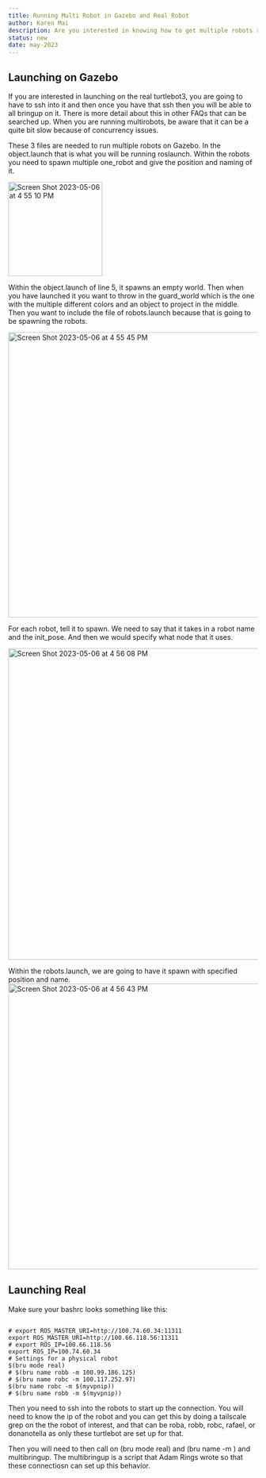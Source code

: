 ```yaml
---
title: Running Multi Robot in Gazebo and Real Robot
author: Karen Mai
description: Are you interested in knowing how to get multiple robots running in gazebo and in the real world on the turtlebots? 
status: new
date: may-2023
---
```


<h2> Launching on Gazebo </h2>
If you are interested in launching on the real turtlebot3, you are going to have to ssh into it and then once you have that ssh then you will be able to all bringup on it. There is more detail about this in other FAQs that can be searched up. When you are running multirobots, be aware that it can be a quite bit slow because of concurrency issues.

These 3 files are needed to run multiple robots on Gazebo. In the object.launch that is what you will be running roslaunch. Within the robots you need to spawn multiple one_robot and give the position and naming of it.

<img width="190" alt="Screen Shot 2023-05-06 at 4 55 10 PM" src="https://user-images.githubusercontent.com/89604161/236646236-c7dd85ab-3c2b-4901-b6a6-58fdc1937613.png">

Within the object.launch of line 5, it spawns an empty world. Then when you have launched it you want to throw in the guard_world which is the one with the multiple different colors and an object to project in the middle. Then you want to include the file of robots.launch because that is going to be spawning the robots. 

<img width="575" alt="Screen Shot 2023-05-06 at 4 55 45 PM" src="https://user-images.githubusercontent.com/89604161/236646252-7c480a02-de15-4329-925f-4496ce140233.png">


For each robot, tell it to spawn. We need to say that it takes in a robot name and the init_pose. And then we would specify what node that it uses.

<img width="628" alt="Screen Shot 2023-05-06 at 4 56 08 PM" src="https://user-images.githubusercontent.com/89604161/236646266-d71ddf41-e15e-4b14-94af-cab2416c06e1.png">


Within the robots.launch, we are going to have it spawn with specified position and name. 
<img width="576" alt="Screen Shot 2023-05-06 at 4 56 43 PM" src="https://user-images.githubusercontent.com/89604161/236646283-87e8b496-dd4c-4199-93e5-c729a0fe95ff.png">

<h2> Launching Real </h2>

Make sure your bashrc looks something like this:
<pre><code>
# export ROS_MASTER_URI=http://100.74.60.34:11311
export ROS_MASTER_URI=http://100.66.118.56:11311
# export ROS_IP=100.66.118.56
export ROS_IP=100.74.60.34
# Settings for a physical robot 
$(bru mode real)
# $(bru name robb -m 100.99.186.125)
# $(bru name robc -m 100.117.252.97)
$(bru name robc -m $(myvpnip))
# $(bru name robb -m $(myvpnip))
</code></pre>

Then you need to ssh into the robots to start up the connection. You will need to know the ip of the robot and you can get this by doing a tailscale grep on the the robot of interest, and that can be roba, robb, robc, rafael, or donanotella as only these turtlebot are set up for that. 

Then you will need to then call on (bru mode real) and (bru name -m <ip address>) and multibringup. The multibringup is a script that Adam Rings wrote so that these connectiosn can set up this behavior. 
